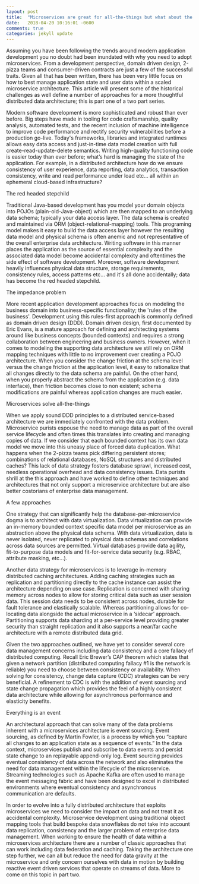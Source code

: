 ```yaml
---
layout: post
title:  "Microservices are great for all-the-things but what about the data"
date:   2018-04-20 10:16:01 -0600
comments: true
categories: jekyll update
---
```


Assuming you have been following the trends around modern application development you no doubt had been inundated with why you need to adopt microservices. From a development perspective, domain driven design, 2-pizza teams and consumer-driven contracts are just a few of the successful traits. Given all that has been written, there has been very little focus on how to best manage application state and user data within a scaled microservice architecture. This article will present some of the historical challenges as well define a number of approaches for a more thoughtful distributed data architecture; this is part one of a two part series.

Modern software development is more sophisticated and robust than ever before. Big steps have made in tooling for code craftsmanship, quality analysis, automated tests, and the recent inclusion of machine intelligence to improve code performance and rectify security vulnerabilities before a production go-live. Today's frameworks, libraries and integrated runtimes allows easy data access and just-in-time data model creation with full create-read-update-delete semantics. Writing high-quality functioning code is easier today than ever before; what’s hard is managing the state of the application. For example, in a distributed architecture how do we ensure consistency of user experience, data reporting, data analytics, transaction consistency, write and read performance under load etc... all within an ephemeral cloud-based infrastructure?

The red headed stepchild

Traditional Java-based development has you model your domain objects into POJOs (plain-old-Java-object) which are then mapped to an underlying data schema; typically your data access layer. The data schema is created and maintained via ORM (object-relational-mapping) tools. This programing model makes it easy to build the data access layer however the resulting data model and physical schema is often anemic and not representative of the overall enterprise data architecture. Writing software in this manner places the application as the source of essential complexity and the associated data model become accidental complexity and oftentimes the side effect of software development. Moreover, software development heavily influences physical data structure, storage requirements, consistency rules, access patterns etc… and it's all done accidentally; data has become the red headed stepchild.

The impedance problem

More recent application development approaches focus on modeling the business domain into business-specific functionality; the 'rules of the business'. Development using this rules-first approach is commonly defined as domain driven design (DDD). Domain driven design, first documented by Eric Evans, is a mature approach for defining and architecting systems around like business concepts (bounded contexts) and requires a strong collaboration between engineering and business owners. However, when it comes to modeling the supporting data architecture we still rely on ORM mapping techniques with little to no improvement over creating a POJO architecture. When you consider the change friction at the schema level versus the change friction at the application level, it easy to rationalize that all changes directly to the data schema are painful. On the other hand, when you properly abstract the schema from the application (e.g. data interface), then friction becomes close to non existent; schema modifications are painful whereas application changes are much easier.

Microservices solve all-the-things

When we apply sound DDD principles to a distributed service-based architecture we are immediately confronted with the data problem. Microservice purists espouse the need to manage data as part of the overall service lifecycle and often times this translates into  creating and managing copies of data. If we consider that each bounded context has its own data model we move into this uneasy place of forced data duplication. What happens when the 2-pizza teams pick differing persistent stores; combinations of relational databases, NoSQL structures and distributed caches? This lack of data strategy fosters database sprawl, increased cost, needless operational overhead and data consistency issues. Data purists shrill at the this approach and have worked to define other techniques and architectures that not only support a microservice architecture but are also better costorians of enterprise data management.

A few approaches

One strategy that can significantly help the database-per-microservice dogma is to architect with data virtualization. Data virtualization can provide an in-memory bounded context specific data model per microservice as an abstraction above the physical data schema. With data virtualization, data is never isolated, never replicated to physical data schemas and correlations across data sources are permitted. Virtual databases provide data agility, fit-to-purpose data models and fit-for-service data security (e.g. RBAC, attribute masking, etc…).

Another data strategy for microservices is to leverage in-memory distributed caching architectures. Adding caching strategies such as replication and partitioning directly to the cache instance can assist the architecture depending on use case. Replication is concerned with sharing memory across nodes to allow for storing critical data such as user session data. This session data needs to be consistent across nodes, durable for fault tolerance and elastically scalable. Whereas partitioning allows for co-locating data alongside the actual microservice in a ‘sidecar’ approach. Partitioning supports data sharding at a per-service level providing greater security than straight replication and it also supports a near/far cache architecture with a remote distributed data grid.

Given the two approaches outlined, we have yet to consider several core data management concerns including data consistency and a core fallacy of distributed computing. Recall Eric Brewer’s CAP theorem which states that given a network partition (distributed computing fallacy #1 is the network is reliable) you need to choose between consistency or availability. When solving for consistency, change data capture (CDC) strategies can be very beneficial. A refinement to CDC is with the addition of event sourcing and state change propagation which provides the feel of a highly consistent data architecture while allowing for asynchronous performance and elasticity benefits.

Everything is an event

An architectural approach that can solve many of the data problems inherent with a microservices architecture is event sourcing. Event sourcing, as defined by Martin Fowler, is a process by which you “capture all changes to an application state as a sequence of events.” In the data context, microservices publish and subscribe to data events and persist state change to an replayable append-only log. Event sourcing provides eventual consistency of data across the network and also eliminates the need for data management within the lifecycle of the microservice. Streaming technologies such as Apache Kafka are often used to manage the event messaging fabric and have been designed to excel in distributed environments where eventual consistency and asynchronous communication are defaults.

In order to evolve into a fully distributed architecture that exploits microservices we need to consider the impact on data and not treat it as accidental complexity. Microservice development using traditional object mapping tools that build bespoke data snowflakes do not take into account data replication, consistency and the larger problem of enterprise data management. When working to ensure the health of data within a microservices architecture there are a number of classic approaches that can work including data federation and caching. Taking the architecture one step further, we can all but reduce the need for data gravity at the microservice and only concern ourselves with data in motion by building reactive event driven services that operate on streams of data. More to come on this topic in part two.
